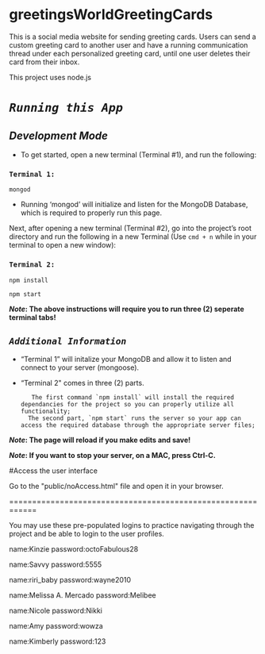# greetingsWorldGreetingCards
This is a social media website for sending greeting cards. Users can send a custom greeting card to another user and have a running communication thread under each personalized greeting card, until one user deletes their card from their inbox. 

This project uses node.js

# _`Running this App`_ #
## _Development Mode_ ##

* To get started, open a new terminal (Terminal #1), and run the following:
### `Terminal 1:`
```
mongod
```
* Running ‘mongod’ will initialize and listen for the MongoDB Database, which is required to properly run this page.

Next, after opening a new terminal (Terminal #2), go into the project’s root directory and run the following in a new Terminal (Use `cmd + n` while in your terminal to open a new window):

### `Terminal 2:`
```
npm install

npm start 
```
**_Note_: The above instructions will require you to run three (2) seperate terminal tabs!**
## _`Additional Information`_ ##
* “Terminal 1” will initalize your MongoDB and allow it to listen and connect to your server (mongoose).
* “Terminal 2" comes in three (2) parts.
	
		 The first command `npm install` will install the required dependancies for the project so you can properly utilize all functionality;
		The second part, `npm start` runs the server so your app can access the required database through the appropriate server files;


**_Note_: The page will reload if you make edits and save!**

**_Note_: If you want to stop your server, on a MAC, press Ctrl-C.**

#Access the user interface

Go to the "public/noAccess.html" file and open it in your browser.




============================================================

You may use these pre-populated logins to practice navigating through the project and be able to login to the user profiles. 

name:Kinzie
password:octoFabulous28

name:Savvy
password:5555

name:riri_baby
password:wayne2010

name:Melissa A. Mercado
password:Melibee

name:Nicole
password:Nikki

name:Amy
password:wowza

name:Kimberly
password:123
